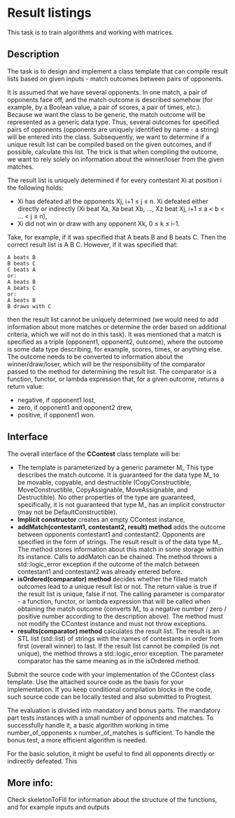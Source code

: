 
# Result listings

This task is to train algorithms and working with matrices.

## Description

The task is to design and implement a class template that can compile result lists based on given inputs - match outcomes between pairs of opponents.

It is assumed that we have several opponents. In one match, a pair of opponents face off, and the match outcome is described somehow (for example, by a Boolean value, a pair of scores, a pair of times, etc.). Because we want the class to be generic, the match outcome will be represented as a generic data type. Thus, several outcomes for specified pairs of opponents (opponents are uniquely identified by name - a string) will be entered into the class. Subsequently, we want to determine if a unique result list can be compiled based on the given outcomes, and if possible, calculate this list. The trick is that when compiling the outcome, we want to rely solely on information about the winner/loser from the given matches.

The result list is uniquely determined if for every contestant Xi at position i the following holds:

* Xi has defeated all the opponents Xj, i+1 ≤ j ≤ n. Xi defeated either directly or indirectly (Xi beat Xa, Xa beat Xb, ..., Xz beat Xj, i+1 ≤ a < b < ... < j ≤ n),
* Xi did not win or draw with any opponent Xk, 0 ≤ k ≤ i-1.

Take, for example, if it was specified that A beats B and B beats C. Then the correct result list is A B C. However, if it was specified that:

```
A beats B
B beats C
C beats A
or:
A beats B
A beats C
or:
A beats B
B draws with C
```

then the result list cannot be uniquely determined (we would need to add information about more matches or determine the order based on additional criteria, which we will not do in this task).
It was mentioned that a match is specified as a triple (opponent1, opponent2, outcome), where the outcome is some data type describing, for example, scores, times, or anything else. The outcome needs to be converted to information about the winner/draw/loser, which will be the responsibility of the comparator passed to the method for determining the result list. The comparator is a function, functor, or lambda expression that, for a given outcome, returns a return value:

* negative, if opponent1 lost,
* zero, if opponent1 and opponent2 drew,
* positive, if opponent1 won.

## Interface

The overall interface of the **CContest** class template will be:

* The template is parameterized by a generic parameter M_
This type describes the match outcome. It is guaranteed for the data type M_ to be movable, copyable, and destructible (CopyConstructible, MoveConstructible, CopyAssignable, MoveAssignable, and Destructible). No other properties of the type are guaranteed, specifically, it is not guaranteed that type M_ has an implicit constructor (may not be DefaultConstructible).
* **Implicit constructor** creates an empty CContest instance,
* **addMatch(contestant1, contestant2, result) method** adds the outcome between opponents contestant1 and contestant2. Opponents are specified in the form of strings. The result result is of the data type M_. The method stores information about this match in some storage within its instance. Calls to addMatch can be chained. The method throws a std::logic_error exception if the outcome of the match between contestant1 and contestant2 was already entered before.
* **isOrdered(comparator) method** decides whether the filled match outcomes lead to a unique result list or not. The return value is true if the result list is unique, false if not. The calling parameter is comparator - a function, functor, or lambda expression that will be called when obtaining the match outcome (converts M_ to a negative number / zero / positive number according to the description above). The method must not modify the CContest instance and must not throw exceptions.
* **results(comparator) method** calculates the result list. The result is an STL list (std::list) of strings with the names of contestants in order from first (overall winner) to last. If the result list cannot be compiled (is not unique), the method throws a std::logic_error exception. The parameter comparator has the same meaning as in the isOrdered method.

Submit the source code with your implementation of the CContest class template. Use the attached source code as the basis for your implementation. If you keep conditional compilation blocks in the code, such source code can be locally tested and also submitted to Progtest.

The evaluation is divided into mandatory and bonus parts. The mandatory part tests instances with a small number of opponents and matches. To successfully handle it, a basic algorithm working in time number_of_opponents x number_of_matches is sufficient. To handle the bonus test, a more efficient algorithm is needed.

For the basic solution, it might be useful to find all opponents directly or indirectly defeated. This

## More info:
Check skeletonToFill for information about the structure of the functions, and for example inputs and outputs 